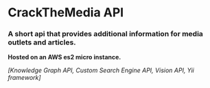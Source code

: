 # CrackTheMedia API
### A short api that provides additional information for media outlets and articles.

__Hosted on an AWS es2 micro instance.__

_[Knowledge Graph API, Custom Search Engine API, Vision API, Yii framework]_
